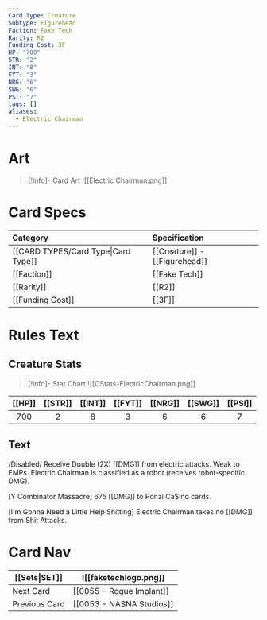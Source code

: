 ```yaml
---
Card Type: Creature
Subtype: Figurehead
Faction: Fake Tech
Rarity: R2
Funding Cost: 3F
HP: "700"
STR: "2"
INT: "8"
FYT: "3"
NRG: "6"
SWG: "6"
PSI: "7"
tags: []
aliases:
  - Electric Chairman
---
```

# Art

> [!info]- Card Art
> ![[Electric Chairman.png]]

# Card Specs

| Category | Specification| 
| :--- | :--- |
| [[CARD TYPES/Card Type\|Card Type]] | [[Creature]] - [[Figurehead]] |  
| [[Faction]] | [[Fake Tech]] |  
| [[Rarity]] | [[R2]] |  
| [[Funding Cost]] | [[3F]] |  

# Rules Text  

## Creature Stats

> [!info]- Stat Chart
> ![[CStats-ElectricChairman.png]]

| [[HP]] | [[STR]] | [[INT]] | [[FYT]] | [[NRG]] | [[SWG]] | [[PSI]] |
|:------:|:-------:|:-------:|:-------:|:-------:|:-------:|:-------:|
|  700   |    2    |    8    |    3    |    6    |    6    |    7    | 

## Text

/Disabled/ Receive Double (2X) [[DMG]] from electric attacks. Weak to EMPs. Electric Chairman is classified as a robot (receives robot-specific DMG).  

[Y Combinator Massacre] 675 [[DMG]] to Ponzi Ca$ino cards.  

[I'm Gonna Need a Little Help Shitting] Electric Chairman takes no [[DMG]] from Shit Attacks.   


# Card Nav

| [[Sets\|SET]]           | ![[faketechlogo.png]]          |
| ------------- | ------------------------------ |
| Next Card     | [[0055 - Rogue Implant]] |
| Previous Card | [[0053 - NASNA Studios]]         |

